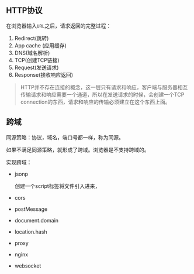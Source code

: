 ## HTTP协议

在浏览器输入`URL`之后，请求返回的完整过程：

1. Redirect(跳转)
2. App cache (应用缓存)
3. DNS(域名解析)
4. TCP(创建TCP链接)
5. Request(发送请求)
6. Response(接收响应返回)

> HTTP并不存在连接的概念，这一层只有请求和响应，客户端与服务器相互传输请求和响应需要一个通道，所以在发送请求的时候，会创建一个TCP connection的东西，请求和响应的传输必须建立在这个东西上面。



## 跨域

同源策略：协议，域名，端口号都一样，称为同源。



如果不满足同源策略，就形成了跨域。浏览器是不支持跨域的。



实现跨域：

+ jsonp

  创建一个script标签将文件引入进来，

+ cors

+ postMessage

+ document.domain

+ location.hash

+ proxy

+ nginx

+ websocket
